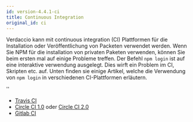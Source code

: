```yaml
---
id: version-4.4.1-ci
title: Continuous Integration
original_id: ci
---
```


Verdaccio kann mit continuous integration (CI) Plattformen für die Installation oder Veröffentlichung von Packeten verwendet werden. Wenn Sie NPM für die installation von privaten Paketen verwenden, können Sie beim ersten mal auf einige Probleme treffen. Der Befehl `npm login` ist auf eine interaktive verwendung ausgelegt. Dies wirft ein Problem im CI, Skripten etc. auf. Unten finden sie einige Artikel, welche die Verwendung von `npm login` in verschiedenen CI-Plattformen erläutern.

<div id="codefund">''</div>

- [Travis CI](https://remysharp.com/2015/10/26/using-travis-with-private-npm-deps)
- [Circle CI 1.0](https://circleci.com/docs/1.0/npm-login/) oder [Circle CI 2.0](https://circleci.com/docs/2.0/deployment-integrations/#npm)
- [Gitlab CI](https://www.exclamationlabs.com/blog/continuous-deployment-to-npm-using-gitlab-ci/)
